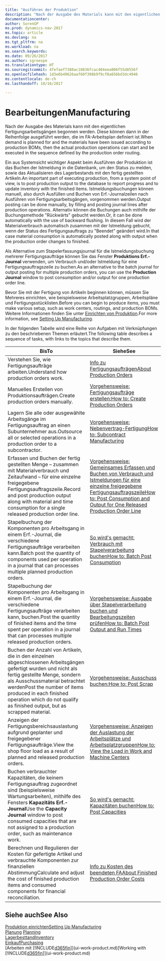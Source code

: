 ```yaml
---
title: "Ausführen der Produktion"
description: "Nach der Ausgabe des Materials kann mit den eigentlichen Fertigungsarbeitsgängen begonnen werden. Diese können dann in der Reihenfolge ausgeführt werden, die im FA-Arbeitsplan definiert ist."
documentationcenter: 
author: SorenGP
ms.prod: dynamics-nav-2017
ms.topic: article
ms.devlang: na
ms.tgt_pltfrm: na
ms.workload: na
ms.search.keywords: 
ms.date: 09/26/2017
ms.author: sgroespe
ms.translationtype: HT
ms.sourcegitcommit: 4fefaef7380ac10836fcac404eea006f55d8556f
ms.openlocfilehash: 1d3e6b49626aaf60f398b9f9cf8a656bd3dc4946
ms.contentlocale: de-ch
ms.lasthandoff: 10/16/2017

---
```

# <a name="manufacturing"></a><span data-ttu-id="0708b-103">Bearbeitungen</span><span class="sxs-lookup"><span data-stu-id="0708b-103">Manufacturing</span></span>
<span data-ttu-id="0708b-104">Nach der Ausgabe des Materials kann mit den eigentlichen Fertigungsarbeitsgängen begonnen werden. Diese können dann in der Reihenfolge ausgeführt werden, die im FA-Arbeitsplan definiert ist.</span><span class="sxs-lookup"><span data-stu-id="0708b-104">When demand is planned for and the materials have been issued according to production BOMs, then the actual production operations can start and be executed in the sequence defined by the production order routing.</span></span>  

<span data-ttu-id="0708b-105">Ein aus Systemsicht wichtiger Aspekt beim Ausführen der Produktion ist das Buchen der Istmeldung in die Datenbank, um den Status zu melden, sowie das Aktualisieren des Lagerbestands mit den fertig gestellten Artikeln.</span><span class="sxs-lookup"><span data-stu-id="0708b-105">An important part of executing production, from a system point of view, is to post production output to the database to report progress and to update inventory with the finished items.</span></span> <span data-ttu-id="0708b-106">Istmeldungsbuchungen können manuell, also durch Ausfüllen und Buchen von Erf.-Journalzeilen nach Ausführen von Fertigungsarbeitsgängen, vorgenommen werden.</span><span class="sxs-lookup"><span data-stu-id="0708b-106">Output posting can be done manually, by filling and posting journal lines after production operations.</span></span> <span data-ttu-id="0708b-107">Alternativ können die Buchungen auch mithilfe der Buchungsmethode "Rückwärts" gebucht werden.</span><span class="sxs-lookup"><span data-stu-id="0708b-107">Or, it can be done automatically with the use of backward flushing.</span></span> <span data-ttu-id="0708b-108">In diesem Fall wird der Materialverbrauch automatisch zusammen mit der Istmeldung gebucht, wenn der Status des Fertigungsauftrags zu "Beendet" geändert wird.</span><span class="sxs-lookup"><span data-stu-id="0708b-108">In that case material consumption is automatically posted along with output when the production order changes to finished.</span></span>  

<span data-ttu-id="0708b-109">Als Alternative zum Stapelerfassungsjournal für die Istmeldungsbuchung mehrerer Fertigungsaufträge können Sie das Fenster **Produktions Erf.-Journal** verwenden, um Verbrauch und/oder Istmeldung für eine Fertigungsauftragszeile zu buchen.</span><span class="sxs-lookup"><span data-stu-id="0708b-109">As an alternative to the batch journal for output posting for multiple production orders, you can use the **Production Journal** window to post consumption and/or output for one production order line.</span></span>

<span data-ttu-id="0708b-110">Bevor Sie mit der Fertigung von Artikeln beginnen können, müssen Sie Mehreres einrichten, wie beispielsweise Arbeitsplatzgruppen, Arbeitspläne und Fertigungsstücklisten.</span><span class="sxs-lookup"><span data-stu-id="0708b-110">Before you can begin to produce items, you must make various setup, such as work centers, routings, and production BOMs.</span></span> <span data-ttu-id="0708b-111">Weitere Informationen finden Sie unter [Einrichten von Produktion](production-configure-production-processes.md).</span><span class="sxs-lookup"><span data-stu-id="0708b-111">For more information, see [Setting Up Manufacturing](production-configure-production-processes.md).</span></span>

<span data-ttu-id="0708b-112">In der folgenden Tabelle wird eine Reihe von Aufgaben mit Verknüpfungen zu den beschriebenen Themen erläutert.</span><span class="sxs-lookup"><span data-stu-id="0708b-112">The following table describes a sequence of tasks, with links to the topics that describe them.</span></span>   

|<span data-ttu-id="0708b-113">**Bis**</span><span class="sxs-lookup"><span data-stu-id="0708b-113">**To**</span></span>|<span data-ttu-id="0708b-114">**Siehe**</span><span class="sxs-lookup"><span data-stu-id="0708b-114">**See**</span></span>|  
|------------|-------------|  
|<span data-ttu-id="0708b-115">Verstehen Sie, wie Fertigungsaufträge arbeiten.</span><span class="sxs-lookup"><span data-stu-id="0708b-115">Understand how production orders work.</span></span>|[<span data-ttu-id="0708b-116">Info zu Fertigungsaufträgen</span><span class="sxs-lookup"><span data-stu-id="0708b-116">About Production Orders</span></span>](production-about-production-orders.md)|
|<span data-ttu-id="0708b-117">Manuelles Erstellen von Produktionsaufträgen.</span><span class="sxs-lookup"><span data-stu-id="0708b-117">Create production orders manually.</span></span>|[<span data-ttu-id="0708b-118">Vorgehensweise: Fertigungsaufträge erstellen:</span><span class="sxs-lookup"><span data-stu-id="0708b-118">How to: Create Production Orders</span></span>](production-how-to-create-production-orders.md)|
|<span data-ttu-id="0708b-119">Lagern Sie alle oder ausgewählte Arbeitsgänge im Fertigungsauftrag an einen Subunternehmer aus.</span><span class="sxs-lookup"><span data-stu-id="0708b-119">Outsource all or selected operations in a production order to a subcontractor.</span></span>|[<span data-ttu-id="0708b-120">Vorgehensweise: Nebenvertrag-Fertigung</span><span class="sxs-lookup"><span data-stu-id="0708b-120">How to: Subcontract Manufacturing</span></span>](production-how-to-subcontract-manufacturing.md)|
|<span data-ttu-id="0708b-121">Erfassen und Buchen der fertig gestellten Menge – zusammen mit Materialverbrauch und Zeitaufwand – für eine einzelne freigegebene Fertigungsauftragszeile.</span><span class="sxs-lookup"><span data-stu-id="0708b-121">Record and post production output along with material and time consumption for a single released production order line.</span></span>|[<span data-ttu-id="0708b-122">Vorgehensweise: Gemeinsames Erfassen und Buchen von Verbrauch und Istmeldungen für eine einzelne freigegebene Fertigungsauftragszeile</span><span class="sxs-lookup"><span data-stu-id="0708b-122">How to: Post Consumption and Output for One Released Production Order Line</span></span>](production-how-to-register-consumption-and-output.md)|  
|<span data-ttu-id="0708b-123">Stapelbuchung der Komponenten pro Arbeitsgang in einem Erf.-Journal, die verschiedene Fertigungsaufträge verarbeiten kann.</span><span class="sxs-lookup"><span data-stu-id="0708b-123">Batch post the quantity of components used per operation in a journal that can processes multiple planned production orders.</span></span>|[<span data-ttu-id="0708b-124">So wird's gemacht: Verbrauch mit Stapelverarbeitung buchen</span><span class="sxs-lookup"><span data-stu-id="0708b-124">How to: Batch Post Consumption</span></span>](production-how-to-post-consumption.md)|
|<span data-ttu-id="0708b-125">Stapelbuchung der Komponenten pro Arbeitsgang in einem Erf.-Journal, die verschiedene Fertigungsaufträge verarbeiten kann, buchen.</span><span class="sxs-lookup"><span data-stu-id="0708b-125">Post the quantity of finished items and the time spent per operation in a journal that can processes multiple released production orders.</span></span>|[<span data-ttu-id="0708b-126">Vorgehensweise: Ausgabe über Stapelverarbeitung buchen und Bearbeitungszeiten prüfen</span><span class="sxs-lookup"><span data-stu-id="0708b-126">How to: Batch Post Output and Run Times</span></span>](production-how-to-post-output-quantity.md)|  
|<span data-ttu-id="0708b-127">Buchen der Anzahl von Artikeln, die in den einzelnen abgeschlossenen Arbeitsgängen gefertigt wurden und nicht als fertig gestellte Menge, sondern als Ausschussmaterial betrachtet werden</span><span class="sxs-lookup"><span data-stu-id="0708b-127">Post the number of items produced in each finished operation which do not qualify as finished output, but as scrapped material.</span></span>|[<span data-ttu-id="0708b-128">Vorgehensweise:  Ausschuss buchen:</span><span class="sxs-lookup"><span data-stu-id="0708b-128">How to: Post Scrap</span></span>](production-how-to-post-scrap.md)|
|<span data-ttu-id="0708b-129">Anzeigen der Fertigungsbereichsauslastung aufgrund geplanter und freigegebener Fertigungsaufträge.</span><span class="sxs-lookup"><span data-stu-id="0708b-129">View the shop floor load as a result of planned and released production orders.</span></span>|[<span data-ttu-id="0708b-130">Vorgehensweise: Anzeigen der Auslastung der Arbeitsplätze und Arbeitsplatzgruppen</span><span class="sxs-lookup"><span data-stu-id="0708b-130">How to: View the Load in Work and Machine Centers</span></span>](production-how-to-view-the-load-on-work-centers.md)|      
|<span data-ttu-id="0708b-131">Buchen verbrauchter Kapazitäten, die keinem Fertigungsauftrag zugeordnet sind (beispielsweise Wartungsarbeiten), mithilfe des Fensters **Kapazitäts Erf.-Journal**</span><span class="sxs-lookup"><span data-stu-id="0708b-131">Use the **Capacity Journal** window to post consumed capacities that are not assigned to a production order, such as maintenance work.</span></span>|[<span data-ttu-id="0708b-132">So wird's gemacht: Kapazitäten buchen</span><span class="sxs-lookup"><span data-stu-id="0708b-132">How to: Post Capacities</span></span>](production-how-to-post-capacities.md)|  
|<span data-ttu-id="0708b-133">Berechnen und Regulieren der Kosten für gefertigte Artikel und verbrauchte Komponenten zur finanziellen Abstimmung</span><span class="sxs-lookup"><span data-stu-id="0708b-133">Calculate and adjust the cost of finished production items and consumed components for financial reconciliation.</span></span>|[<span data-ttu-id="0708b-134">Info zu Kosten des beendeten FA</span><span class="sxs-lookup"><span data-stu-id="0708b-134">About Finished Production Order Costs</span></span>](finance-about-finished-production-order-costs.md)|  

## <a name="see-also"></a><span data-ttu-id="0708b-135">Siehe auch</span><span class="sxs-lookup"><span data-stu-id="0708b-135">See Also</span></span>  
[<span data-ttu-id="0708b-136">Produktion einrichten</span><span class="sxs-lookup"><span data-stu-id="0708b-136">Setting Up Manufacturing</span></span>](production-configure-production-processes.md)  
<span data-ttu-id="0708b-137">[Planung](production-planning.md)    </span><span class="sxs-lookup"><span data-stu-id="0708b-137">[Planning](production-planning.md)    </span></span>  
[<span data-ttu-id="0708b-138">Lagerbesttand</span><span class="sxs-lookup"><span data-stu-id="0708b-138">Inventory</span></span>](inventory-manage-inventory.md)  
[<span data-ttu-id="0708b-139">Einkauf</span><span class="sxs-lookup"><span data-stu-id="0708b-139">Purchasing</span></span>](purchasing-manage-purchasing.md)  
<span data-ttu-id="0708b-140">[Arbeiten mit [!INCLUDE[d365fin](includes/d365fin_md.md)]](ui-work-product.md)</span><span class="sxs-lookup"><span data-stu-id="0708b-140">[Working with [!INCLUDE[d365fin](includes/d365fin_md.md)]](ui-work-product.md)</span></span>

